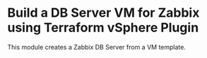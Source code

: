 # Build a DB Server VM for Zabbix using Terraform vSphere Plugin
This module creates a Zabbix DB Server from a VM template.